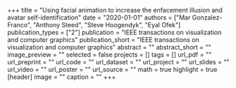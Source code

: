 +++
title = "Using facial animation to increase the enfacement illusion and avatar self-identification"
date = "2020-01-01"
authors = ["Mar Gonzalez-Franco", "Anthony Steed", "Steve Hoogendyk", "Eyal Ofek"]
publication_types = ["2"]
publication = "IEEE transactions on visualization and computer graphics"
publication_short = "IEEE transactions on visualization and computer graphics"
abstract = ""
abstract_short = ""
image_preview = ""
selected = false
projects = []
tags = []
url_pdf = ""
url_preprint = ""
url_code = ""
url_dataset = ""
url_project = ""
url_slides = ""
url_video = ""
url_poster = ""
url_source = ""
math = true
highlight = true
[header]
image = ""
caption = ""
+++
